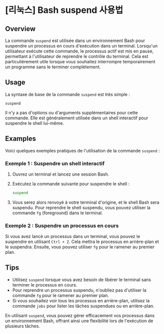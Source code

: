 # [리눅스] Bash suspend 사용법

## Overview
La commande `suspend` est utilisée dans un environnement Bash pour suspendre un processus en cours d'exécution dans un terminal. Lorsqu'un utilisateur exécute cette commande, le processus actif est mis en pause, permettant à l'utilisateur de reprendre le contrôle du terminal. Cela est particulièrement utile lorsque vous souhaitez interrompre temporairement un programme sans le terminer complètement.

## Usage
La syntaxe de base de la commande `suspend` est très simple :

```
suspend
```

Il n'y a pas d'options ou d'arguments supplémentaires pour cette commande. Elle est généralement utilisée dans un shell interactif pour suspendre le shell lui-même.

## Examples
Voici quelques exemples pratiques de l'utilisation de la commande `suspend` :

### Exemple 1 : Suspendre un shell interactif
1. Ouvrez un terminal et lancez une session Bash.
2. Exécutez la commande suivante pour suspendre le shell :

   ```bash
   suspend
   ```

3. Vous serez alors renvoyé à votre terminal d'origine, et le shell Bash sera suspendu. Pour reprendre le shell suspendu, vous pouvez utiliser la commande `fg` (foreground) dans le terminal.

### Exemple 2 : Suspendre un processus en cours
Si vous avez lancé un processus dans un terminal, vous pouvez le suspendre en utilisant `Ctrl + Z`. Cela mettra le processus en arrière-plan et le suspendra. Ensuite, vous pouvez utiliser `fg` pour le ramener au premier plan.

## Tips
- Utilisez `suspend` lorsque vous avez besoin de libérer le terminal sans terminer le processus en cours.
- Pour reprendre un processus suspendu, n'oubliez pas d'utiliser la commande `fg` pour le ramener au premier plan.
- Si vous souhaitez voir tous les processus en arrière-plan, utilisez la commande `jobs` pour lister les tâches suspendues ou en arrière-plan.

En utilisant `suspend`, vous pouvez gérer efficacement vos processus dans un environnement Bash, offrant ainsi une flexibilité lors de l'exécution de plusieurs tâches.